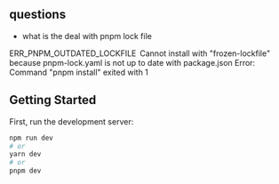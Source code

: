


## questions
- what is the deal with pnpm lock file 

ERR_PNPM_OUTDATED_LOCKFILE  Cannot install with "frozen-lockfile" because pnpm-lock.yaml is not up to date with package.json
Error: Command "pnpm install" exited with 1



## Getting Started

First, run the development server:

```bash
npm run dev
# or
yarn dev
# or
pnpm dev
```
